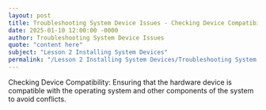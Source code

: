 ```yaml
---
layout: post
title: Troubleshooting System Device Issues - Checking Device Compatibility
date: 2025-01-10 12:00:00 -0000
author: Troubleshooting System Device Issues
quote: "content here"
subject: "Lesson 2 Installing System Devices"
permalink: "/Lesson 2 Installing System Devices/Troubleshooting System Device Issues/Troubleshooting System Device Issues - Checking Device Compatibility"
---
```


Checking Device Compatibility: Ensuring that the hardware device is compatible with the operating system and other components of the system to avoid conflicts.
